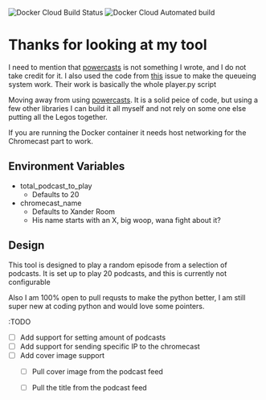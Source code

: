 ![Docker Cloud Build Status](https://img.shields.io/docker/cloud/build/findarato/xandercasts?style=flat-square) ![Docker Cloud Automated build](https://img.shields.io/docker/cloud/automated/findarato/xandercasts?style=flat-square)

# Thanks for looking at my tool

I need to mention that [powercasts](https://github.com/taext/powercasts) is not something I wrote, and I do not take credit for it. I also used the code from [this](https://github.com/balloob/pychromecast/issues/330#issue-541432178) issue to make the queueing system work.  Their work is basically the whole player.py script

Moving away from using [powercasts](https://github.com/taext/powercasts). It is a solid peice of code, but using a few other libraries I can build it all myself and not rely on some one else putting all the Legos together.

If you are running the Docker container it needs host networking for the Chromecast part to work.

## Environment Variables
- total_podcast_to_play
  - Defaults to 20
- chromecast_name
  - Defaults to Xander Room
  - His name starts with an X, big woop, wana fight about it?

## Design
This tool is designed to play a random episode from a selection of podcasts.  It is set up to play 20 podcasts, and this is currently not configurable

Also I am 100% open to pull requsts to make the python better, I am still super new at coding python and would love some pointers.

:TODO
- [ ] Add support for setting amount of podcasts
- [ ] Add support for sending specific IP to the chromecast
- [ ] Add cover image support
  - [ ] Pull cover image from the podcast feed
  - [ ] Pull the title from the podcast feed

